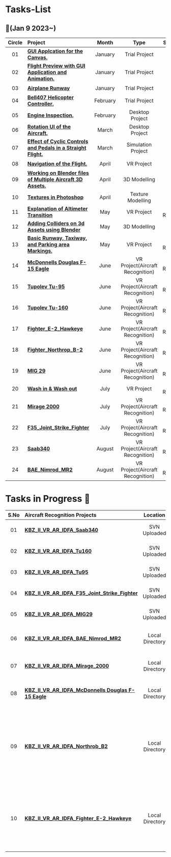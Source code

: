 # Tasks-List

##  :notebook_with_decorative_cover:(Jan 9 2023~)

| Circle | Project                                                                |            Month            |                            Type                             |                            Status                             |
| :----: | :-----------------------------------------------------------           | :----------------------------: | :----------------------------------------------------------: | :----------------------------------------------------------: |
|   01   | [**GUI Applcation for the Canvas.**]()                                 |               January          |  Trial Project                                               |  :heavy_check_mark:   |
|   02   | [**Flight Preview with GUI Application and Animation.**]()             |               January          |  Trial Project                                               |  :heavy_check_mark:   |
|   03   | [**Airplane Runway**]()                                                |               January          |  Trial Project                                               |  :heavy_check_mark:   |
|   04   | [**Bell407 Helicopter Controller.**]()                                 |               February         |  Trial Project                                               |  :heavy_check_mark:   |
|   05   | [**Engine Inspection.**]()                                             |               February         |  Desktop Project                                             |  :heavy_check_mark:   |
|   06   | [**Rotation UI of the Aircraft.**]()                                   |               March            |  Desktop Project                                             |  :heavy_check_mark:   |
|   07   | [**Effect of Cyclic Controls and Pedals in a Straight Flight.**]()     |               March            |  Simulation Project                                          |  :heavy_check_mark:   |
|   08   | [**Navigation of the Flight.**]()                                      |               April            |  VR Project                                                  |  :heavy_check_mark:   |
|   09   | [**Working on Blender files of Multiple Aircraft 3D Assets.**]()       |               April            |  3D Modelling                                                |  :heavy_check_mark:   |
|   10   | [**Textures in Photoshop**]()                                          |               April            |  Texture Modelling                                           |  :heavy_check_mark:   |
|   11   | [**Explanation of Altimeter Transition**]()                            |               May              |  VR Project                                                  |  ID Review            |
|   12   | [**Adding Colliders on 3d Assets using Blender**]()                    |               May              |  3D Modelling                                                |  :heavy_check_mark:   |
|   13   | [**Basic Runway, Taxiway, and Parking area Markings.**]()              |               May              |  VR Project                                                  |  ID Review            |
|   14   | [**McDonnells Douglas F-15 Eagle**]()                                  |               June             |  VR Project(Aircraft Recognition)                            |  ID Review            |
|   15   | [**Tupolev Tu-95**]()                                                  |               June             |  VR Project(Aircraft Recognition)                            |  ID Review            |
|   16   | [**Tupolev Tu-160**]()                                                 |               June             |  VR Project(Aircraft Recognition)                            |  ID Review            |
|   17   | [**Fighter_E-2_Hawkeye**]()                                            |               June             |  VR Project(Aircraft Recognition)                            |  ID Review            |
|   18   | [**Fighter_Northrop_B-2**]()                                           |               June             |  VR Project(Aircraft Recognition)                            |  ID Review            |
|   19   | [**MIG 29**]()                                                         |               June             |  VR Project(Aircraft Recognition)                            |  ID Review            |
|   20   | [**Wash in & Wash out**]()                                             |               July             |  VR Project                                                  |  ID Review            |
|   21   | [**Mirage 2000**]()                                                    |               July             |  VR Project(Aircraft Recognition)                            |  ID Review            |
|   22   | [**F35_Joint_Strike_Fighter**]()                                       |               July             |  VR Project(Aircraft Recognition)                            |  ID Review            |
|   23   | [**Saab340**]()                                                        |               August           |  VR Project(Aircraft Recognition)                            |  ID Review            |
|   24   | [**BAE_Nimrod_MR2**]()                                                 |               August           |  VR Project(Aircraft Recognition)                            |  ID Review            |

# Tasks in Progress 📖

| S.No   | Aircraft Recognition Projects                                |            Location                       |                            Progress                          |                            Status                            |
| :----: | :----------------------------------------------------------- | :----------------------------:            | :----------------------------------------------------------: | :----------------------------------------------------------: |
|   01   | [**KBZ_II_VR_AR_IDFA_Saab340**]()                            |          SVN Uploaded                     |                 :heavy_check_mark:                           |                     Ready for Review from QA                 |
|   02   | [**KBZ_II_VR_AR_IDFA_Tu160**]()                              |          SVN Uploaded                     |                 :heavy_check_mark:                           |                     Ready for Review from QA                 |
|   03   | [**KBZ_II_VR_AR_IDFA_Tu95**]()                               |          SVN Uploaded                     |                 :heavy_check_mark:                           |                     Ready for Review from QA                 |
|   04   | [**KBZ_II_VR_AR_IDFA_F35_Joint_Strike_Fighter**]()           |          SVN Uploaded                     |                 :heavy_check_mark:                           |                     Ready for Review from QA                 |
|   05   | [**KBZ_II_VR_AR_IDFA_MIG29**]()                              |          SVN Uploaded                     |                 :heavy_check_mark:                           |                     Ready for Review from QA                 |
|   06   | [**KBZ_II_VR_AR_IDFA_BAE_Nimrod_MR2**]()                     |        Local Directory                    |                 :heavy_check_mark:                           |                  Ready for Review from Department            |
|   07   | [**KBZ_II_VR_AR_IDFA_Mirage_2000**]()                        |        Local Directory                    |                 :heavy_check_mark:                           |                  Ready for Review from Department            |
|   08   | [**KBZ_II_VR_AR_IDFA_McDonnells Douglas F-15 Eagle**]()      |        Local Directory                    |                 :heavy_check_mark:                           |                  Ready for Review from Department            |
|   09   | [**KBZ_II_VR_AR_IDFA_Northrob_B2**]()                        |        Local Directory                    | Flickering Issues, Global Issues, New Images, Icon Placements, Reset Tracker on Load, Replacement of Scripts (Pending) |                  NA   |
|   10   | [**KBZ_II_VR_AR_IDFA_Fighter_E-2_Hawkeye**]()                |        Local Directory                    | Global Issues, New Images, Icon Placements, Reset Tracker on Load, Replacement of Scripts (Pending) |                  NA   |
